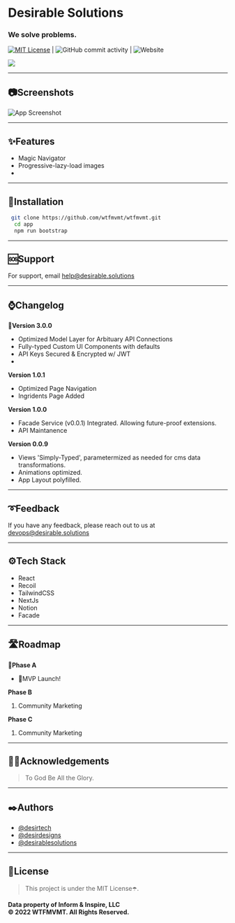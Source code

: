 # Desirable Solutions

### We solve problems. 


 [![MIT License](https://img.shields.io/badge/License-MIT-purple.svg)](https://choosealicense.com/licenses/mit/) | ![GitHub commit activity](https://img.shields.io/github/commit-activity/w/wtfmvmt/wtfmvmt?color=purple&label=activity&logo=github&logoColor=yellow&style=plastic) | ![Website](https://img.shields.io/website?down_color=red&down_message=fuck%21&label=status&logo=git&logoColor=yellow&up_message=systems%20online&url=https%3A%2F%desirable.solutions)

<img src="./docs/logo.png" />

---

## 📷Screenshots

![App Screenshot](https://via.placeholder.com/468x300?text=App+Screenshot+Here)

---

## ✨Features

* Magic Navigator 
* Progressive-lazy-load images
* 
---


## 🔨Installation


```bash
 git clone https://github.com/wtfmvmt/wtfmvmt.git
  cd app
  npm run bootstrap
```

---
    
## 🆘Support

For support, email help@desirable.solutions

---

## ⌚Changelog

**🎉Version 3.0.0**
* Optimized Model Layer for Arbituary API Connections
* Fully-typed Custom UI Components with defaults
* API Keys Secured & Encrypted w/ JWT 
* 

**Version 1.0.1**
* Optimized Page Navigation
* Ingridents Page Added


**Version 1.0.0**
* Facade Service (v0.0.1) Integrated. Allowing future-proof extensions.
* API Maintanence 


**Version 0.0.9**
* Views 'Simply-Typed', parametermized as needed for cms data transformations. 
* Animations optimized. 
* App Layout polyfilled. 

---

## ➰Feedback

If you have any feedback, please reach out to us at devops@desirable.solutions

---

## ⚙️Tech Stack

* React
* Recoil
* TailwindCSS
* NextJs
* Notion
* Facade 
  
---

## 🛣️Roadmap


📍**Phase A**  
* 🎉MVP Launch!


**Phase B**
1. Community Marketing 


**Phase C**
1. Community Marketing 



---



## 🙏🏿Acknowledgements

 > To God Be All the Glory. 


---

## ✒️Authors

- [@desirtech](https://www.github.com/octokatherine)
- [@desirdesigns](https://www.github.com/octokatherine)
- [@desirablesolutions](https://www.github.com/octokatherine)


---

## 📜License

> This project is under the MIT License☂️. 

**Data property of Inform & Inspire, LLC**<br/>
**©️ 2022 WTFMVMT. All Rights Reserved.**

